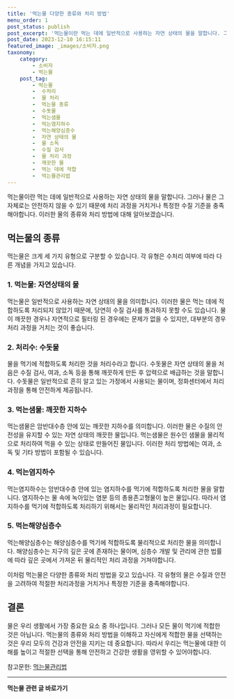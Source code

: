 ```yaml
---
title: '먹는물 다양한 종류와 처리 방법'
menu_order: 1
post_status: publish
post_excerpt: '먹는물이란 먹는 데에 일반적으로 사용하는 자연 상태의 물을 말합니다. 그러나 물은 그 자체로는 안전하지 않을 수 있기 때문에 처리 과정을 거치거나 특정한 수질 기준을 충족해야합니다. 이러한 물의 종류와 처리 방법에 대해 알아보겠습니다.'
post_date: 2023-12-10 16:15:11
featured_image: _images/소비자.png
taxonomy:
    category:
        - 소비자
        - 먹는물
    post_tag:
        - 먹는물
        -  수처리
        -  물 처리
        -  먹는물 종류
        -  수돗물
        -  먹는샘물
        -  먹는염지하수
        -  먹는해양심층수
        -  자연 상태의 물
        -  물 소독
        -  수질 검사
        -  물 처리 과정
        -  깨끗한 물
        -  먹는 데에 적합
        -  먹는물관리법
---
```




먹는물이란 먹는 데에 일반적으로 사용하는 자연 상태의 물을 말합니다. 그러나 물은 그 자체로는 안전하지 않을 수 있기 때문에 처리 과정을 거치거나 특정한 수질 기준을 충족해야합니다. 이러한 물의 종류와 처리 방법에 대해 알아보겠습니다.

## 먹는물의 종류

먹는물은 크게 세 가지 유형으로 구분할 수 있습니다. 각 유형은 수처리 여부에 따라 다른 개념을 가지고 있습니다.

### 1. 먹는물: 자연상태의 물

먹는물은 일반적으로 사용하는 자연 상태의 물을 의미합니다. 이러한 물은 먹는 데에 적합하도록 처리되지 않았기 때문에, 당연히 수질 검사를 통과하지 못할 수도 있습니다. 물이 깨끗한 경우나 자연적으로 필터링 된 경우에는 문제가 없을 수 있지만, 대부분의 경우 처리 과정을 거치는 것이 좋습니다.

### 2. 처리수: 수돗물

물을 먹기에 적합하도록 처리한 것을 처리수라고 합니다. 수돗물은 자연 상태의 물을 처음은 수질 검사, 여과, 소독 등을 통해 깨끗하게 만든 후 압력으로 배급하는 것을 말합니다. 수돗물은 일반적으로 흔히 알고 있는 가정에서 사용되는 물이며, 정화센터에서 처리과정을 통해 안전하게 제공됩니다.

### 3. 먹는샘물: 깨끗한 지하수

먹는샘물은 암반대수층 안에 있는 깨끗한 지하수를 의미합니다. 이러한 물은 수질의 안전성을 유지할 수 있는 자연 상태의 깨끗한 물입니다. 먹는샘물은 원수인 샘물을 물리적으로 처리하여 먹을 수 있는 상태로 만들어진 물입니다. 이러한 처리 방법에는 여과, 소독 및 기타 방법이 포함될 수 있습니다.

### 4. 먹는염지하수

먹는염지하수는 암반대수층 안에 있는 염지하수를 먹기에 적합하도록 처리한 물을 말합니다. 염지하수는 물 속에 녹아있는 염분 등의 총용존고형물이 높은 물입니다. 따라서 염지하수를 먹기에 적합하도록 처리하기 위해서는 물리적인 처리과정이 필요합니다.

### 5. 먹는해양심층수

먹는해양심층수는 해양심층수를 먹기에 적합하도록 물리적으로 처리한 물을 의미합니다. 해양심층수는 지구의 깊은 곳에 존재하는 물이며, 심층수 개발 및 관리에 관한 법률에 따라 깊은 곳에서 가져온 뒤 물리적인 처리 과정을 거쳐야합니다.

이처럼 먹는물은 다양한 종류와 처리 방법을 갖고 있습니다. 각 유형의 물은 수질과 안전을 고려하여 적절한 처리과정을 거치거나 특정한 기준을 충족해야합니다.

## 결론

물은 우리 생활에서 가장 중요한 요소 중 하나입니다. 그러나 모든 물이 먹기에 적합한 것은 아닙니다. 먹는물의 종류와 처리 방법을 이해하고 자신에게 적합한 물을 선택하는 것은 우리 모두의 건강과 안전을 지키는 데 중요합니다. 따라서 우리는 먹는물에 대한 이해를 높이고 적절한 선택을 통해 안전하고 건강한 생활을 영위할 수 있어야합니다.

참고문헌: [먹는물관리법](https://www.law.go.kr/%EB%B2%95%EB%A0%B9/%EB%A8%B9%EB%8A%94%EB%AC%BC%EA%B4%80%EB%A6%AC%EB%B2%95)
<!-- wp:separator -->
<hr class="wp-block-separator has-alpha-channel-opacity"/>
<!-- /wp:separator -->

<!-- wp:group {"backgroundColor":"base","layout":{"type":"constrained"}} -->
<div class="wp-block-group has-base-background-color has-background"><!-- wp:paragraph {"align":"center","fontSize":"medium"} -->
<p class="has-text-align-center has-large-font-size"><strong>먹는물 관련 글 바로가기</strong></p>
<!-- /wp:paragraph -->


<!-- wp:latest-posts
{"categories":[{"id":31331,"count":19,"description":"","link":"https://uknowlaw.com/category/%eb%a8%b9%eb%8a%94%eb%ac%bc/","name":"먹는물","slug":"먹는물","taxonomy":"category","parent":0,"meta":[],"_links":{"self":[{"href":"https://uknowlaw.com/wp-json/wp/v2/categories/31331"}],"collection":[{"href":"https://uknowlaw.com/wp-json/wp/v2/categories"}],"about":[{"href":"https://uknowlaw.com/wp-json/wp/v2/taxonomies/category"}],"wp:post_type":[{"href":"https://uknowlaw.com/wp-json/wp/v2/posts?categories=31331"}],"curies":[{"name":"wp","href":"https://api.w.org/{rel}","templated":true}]}}],"postsToShow":100,"excerptLength":28,"postLayout":"grid","columns":2,"featuredImageAlign":"left","featuredImageSizeSlug":"large","fontSize":"small"} /--></div>
<!-- /wp:group -->